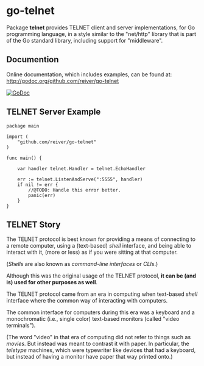 # go-telnet

Package **telnet** provides TELNET client and server implementations, for Go programming language,
in a style similar to the "net/http" library that is part of the Go standard library,
including support for "middleware".


## Documention

Online documentation, which includes examples, can be found at: http://godoc.org/github.com/reiver/go-telnet

[![GoDoc](https://godoc.org/github.com/reiver/go-telnet?status.svg)](https://godoc.org/github.com/reiver/go-telnet)


## TELNET Server Example
```
package main

import (
	"github.com/reiver/go-telnet"
)

func main() {

	var handler telnet.Handler = telnet.EchoHandler
	
	err := telnet.ListenAndServe(":5555", handler)
	if nil != err {
		//@TODO: Handle this error better.
		panic(err)
	}
}

```


## TELNET Story

The TELNET protocol is best known for providing a means of connecting to a remote computer,
using a (text-based) *shell* interface, and being able to interact with it, (more or less)
as if you were sitting at that computer.

(*Shells* are also known as *command-line interfaces* or *CLIs*.)

Although this was the original usage of the TELNET protocol, **it can be (and is) used for
other purposes as well**.

The TELNET protocol came from an era in computing when text-based *shell* interface where the
common way of interacting with computers.

The common interface for computers during this era was a keyboard and a monochromatic (i.e., single color) text-based
monitors (called "video terminals").

(The word "video" in that era of computing did not refer to things such as *movies*. But instead
was meant to contrast it with paper. In particular, the *teletype* machines, which were typewriter
like devices that had a keyboard, but instead of having a monitor have paper that way printed onto.)

